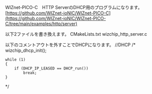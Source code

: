 WIZnet-PICO-C　HTTP ServerのDHCP用のプログラムになります。
[https://github.com/WIZnet-ioNIC/WIZnet-PICO-C](https://github.com/WIZnet-ioNIC/WIZnet-PICO-C/tree/main/examples/http/server)

以下2ファイルを書き換えます。
CMakeLists.txt
wizchip_http_server.c

以下のコメントアウトを外すことでDHCPになります。
//DHCP
/* 
    wizchip_dhcp_init();

    while (1)
    {
        if (DHCP_IP_LEASED == DHCP_run())
            break;
    }
*/
  
